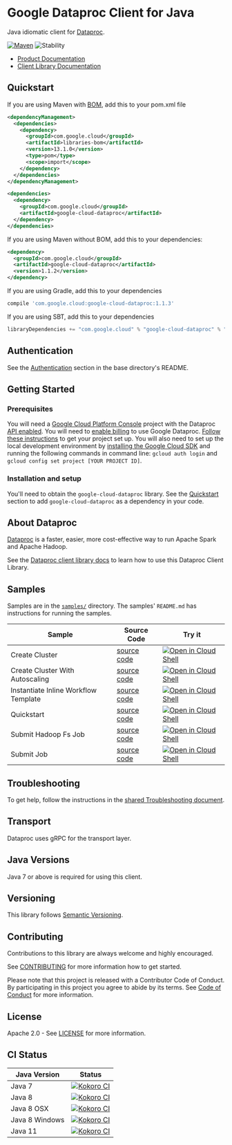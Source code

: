 # Google Dataproc Client for Java

Java idiomatic client for [Dataproc][product-docs].

[![Maven][maven-version-image]][maven-version-link]
![Stability][stability-image]

- [Product Documentation][product-docs]
- [Client Library Documentation][javadocs]

## Quickstart

If you are using Maven with [BOM][libraries-bom], add this to your pom.xml file
```xml
<dependencyManagement>
  <dependencies>
    <dependency>
      <groupId>com.google.cloud</groupId>
      <artifactId>libraries-bom</artifactId>
      <version>13.1.0</version>
      <type>pom</type>
      <scope>import</scope>
    </dependency>
  </dependencies>
</dependencyManagement>

<dependencies>
  <dependency>
    <groupId>com.google.cloud</groupId>
    <artifactId>google-cloud-dataproc</artifactId>
  </dependency>
</dependencies>

```

If you are using Maven without BOM, add this to your dependencies:

```xml
<dependency>
  <groupId>com.google.cloud</groupId>
  <artifactId>google-cloud-dataproc</artifactId>
  <version>1.1.2</version>
</dependency>

```

If you are using Gradle, add this to your dependencies
```Groovy
compile 'com.google.cloud:google-cloud-dataproc:1.1.3'
```
If you are using SBT, add this to your dependencies
```Scala
libraryDependencies += "com.google.cloud" % "google-cloud-dataproc" % "1.1.3"
```

## Authentication

See the [Authentication][authentication] section in the base directory's README.

## Getting Started

### Prerequisites

You will need a [Google Cloud Platform Console][developer-console] project with the Dataproc [API enabled][enable-api].
You will need to [enable billing][enable-billing] to use Google Dataproc.
[Follow these instructions][create-project] to get your project set up. You will also need to set up the local development environment by
[installing the Google Cloud SDK][cloud-sdk] and running the following commands in command line:
`gcloud auth login` and `gcloud config set project [YOUR PROJECT ID]`.

### Installation and setup

You'll need to obtain the `google-cloud-dataproc` library.  See the [Quickstart](#quickstart) section
to add `google-cloud-dataproc` as a dependency in your code.

## About Dataproc


[Dataproc][product-docs] is a faster, easier, more cost-effective way to run Apache Spark and Apache Hadoop.

See the [Dataproc client library docs][javadocs] to learn how to
use this Dataproc Client Library.





## Samples

Samples are in the [`samples/`](https://github.com/googleapis/java-dataproc/tree/master/samples) directory. The samples' `README.md`
has instructions for running the samples.

| Sample                      | Source Code                       | Try it |
| --------------------------- | --------------------------------- | ------ |
| Create Cluster | [source code](https://github.com/googleapis/java-dataproc/blob/master/samples/snippets/src/main/java/CreateCluster.java) | [![Open in Cloud Shell][shell_img]](https://console.cloud.google.com/cloudshell/open?git_repo=https://github.com/googleapis/java-dataproc&page=editor&open_in_editor=samples/snippets/src/main/java/CreateCluster.java) |
| Create Cluster With Autoscaling | [source code](https://github.com/googleapis/java-dataproc/blob/master/samples/snippets/src/main/java/CreateClusterWithAutoscaling.java) | [![Open in Cloud Shell][shell_img]](https://console.cloud.google.com/cloudshell/open?git_repo=https://github.com/googleapis/java-dataproc&page=editor&open_in_editor=samples/snippets/src/main/java/CreateClusterWithAutoscaling.java) |
| Instantiate Inline Workflow Template | [source code](https://github.com/googleapis/java-dataproc/blob/master/samples/snippets/src/main/java/InstantiateInlineWorkflowTemplate.java) | [![Open in Cloud Shell][shell_img]](https://console.cloud.google.com/cloudshell/open?git_repo=https://github.com/googleapis/java-dataproc&page=editor&open_in_editor=samples/snippets/src/main/java/InstantiateInlineWorkflowTemplate.java) |
| Quickstart | [source code](https://github.com/googleapis/java-dataproc/blob/master/samples/snippets/src/main/java/Quickstart.java) | [![Open in Cloud Shell][shell_img]](https://console.cloud.google.com/cloudshell/open?git_repo=https://github.com/googleapis/java-dataproc&page=editor&open_in_editor=samples/snippets/src/main/java/Quickstart.java) |
| Submit Hadoop Fs Job | [source code](https://github.com/googleapis/java-dataproc/blob/master/samples/snippets/src/main/java/SubmitHadoopFsJob.java) | [![Open in Cloud Shell][shell_img]](https://console.cloud.google.com/cloudshell/open?git_repo=https://github.com/googleapis/java-dataproc&page=editor&open_in_editor=samples/snippets/src/main/java/SubmitHadoopFsJob.java) |
| Submit Job | [source code](https://github.com/googleapis/java-dataproc/blob/master/samples/snippets/src/main/java/SubmitJob.java) | [![Open in Cloud Shell][shell_img]](https://console.cloud.google.com/cloudshell/open?git_repo=https://github.com/googleapis/java-dataproc&page=editor&open_in_editor=samples/snippets/src/main/java/SubmitJob.java) |



## Troubleshooting

To get help, follow the instructions in the [shared Troubleshooting document][troubleshooting].

## Transport

Dataproc uses gRPC for the transport layer.

## Java Versions

Java 7 or above is required for using this client.

## Versioning


This library follows [Semantic Versioning](http://semver.org/).


## Contributing


Contributions to this library are always welcome and highly encouraged.

See [CONTRIBUTING][contributing] for more information how to get started.

Please note that this project is released with a Contributor Code of Conduct. By participating in
this project you agree to abide by its terms. See [Code of Conduct][code-of-conduct] for more
information.

## License

Apache 2.0 - See [LICENSE][license] for more information.

## CI Status

Java Version | Status
------------ | ------
Java 7 | [![Kokoro CI][kokoro-badge-image-1]][kokoro-badge-link-1]
Java 8 | [![Kokoro CI][kokoro-badge-image-2]][kokoro-badge-link-2]
Java 8 OSX | [![Kokoro CI][kokoro-badge-image-3]][kokoro-badge-link-3]
Java 8 Windows | [![Kokoro CI][kokoro-badge-image-4]][kokoro-badge-link-4]
Java 11 | [![Kokoro CI][kokoro-badge-image-5]][kokoro-badge-link-5]

[product-docs]: https://cloud.google.com/dataproc
[javadocs]: https://googleapis.dev/java/google-cloud-dataproc/latest/
[kokoro-badge-image-1]: http://storage.googleapis.com/cloud-devrel-public/java/badges/java-dataproc/java7.svg
[kokoro-badge-link-1]: http://storage.googleapis.com/cloud-devrel-public/java/badges/java-dataproc/java7.html
[kokoro-badge-image-2]: http://storage.googleapis.com/cloud-devrel-public/java/badges/java-dataproc/java8.svg
[kokoro-badge-link-2]: http://storage.googleapis.com/cloud-devrel-public/java/badges/java-dataproc/java8.html
[kokoro-badge-image-3]: http://storage.googleapis.com/cloud-devrel-public/java/badges/java-dataproc/java8-osx.svg
[kokoro-badge-link-3]: http://storage.googleapis.com/cloud-devrel-public/java/badges/java-dataproc/java8-osx.html
[kokoro-badge-image-4]: http://storage.googleapis.com/cloud-devrel-public/java/badges/java-dataproc/java8-win.svg
[kokoro-badge-link-4]: http://storage.googleapis.com/cloud-devrel-public/java/badges/java-dataproc/java8-win.html
[kokoro-badge-image-5]: http://storage.googleapis.com/cloud-devrel-public/java/badges/java-dataproc/java11.svg
[kokoro-badge-link-5]: http://storage.googleapis.com/cloud-devrel-public/java/badges/java-dataproc/java11.html
[stability-image]: https://img.shields.io/badge/stability-ga-green
[maven-version-image]: https://img.shields.io/maven-central/v/com.google.cloud/google-cloud-dataproc.svg
[maven-version-link]: https://search.maven.org/search?q=g:com.google.cloud%20AND%20a:google-cloud-dataproc&core=gav
[authentication]: https://github.com/googleapis/google-cloud-java#authentication
[developer-console]: https://console.developers.google.com/
[create-project]: https://cloud.google.com/resource-manager/docs/creating-managing-projects
[cloud-sdk]: https://cloud.google.com/sdk/
[troubleshooting]: https://github.com/googleapis/google-cloud-common/blob/master/troubleshooting/readme.md#troubleshooting
[contributing]: https://github.com/googleapis/java-dataproc/blob/master/CONTRIBUTING.md
[code-of-conduct]: https://github.com/googleapis/java-dataproc/blob/master/CODE_OF_CONDUCT.md#contributor-code-of-conduct
[license]: https://github.com/googleapis/java-dataproc/blob/master/LICENSE
[enable-billing]: https://cloud.google.com/apis/docs/getting-started#enabling_billing
[enable-api]: https://console.cloud.google.com/flows/enableapi?apiid=dataproc.googleapis.com
[libraries-bom]: https://github.com/GoogleCloudPlatform/cloud-opensource-java/wiki/The-Google-Cloud-Platform-Libraries-BOM
[shell_img]: https://gstatic.com/cloudssh/images/open-btn.png
